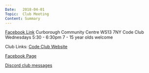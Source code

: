 ```yaml
---
Date:   2018-04-01
Topic:  Club Meeting
Content: Summary
---
```


[Facebook Link](https://www.facebook.com/1481985248595237/posts/1504634402996988/)
Curborough Community Centre
WS13 7NY
Code Club
Wednesdays 5:30 - 6:30pm
7 - 15 year olds welcome

Club Links:
[Code Club Website](https://lichfield-code-club.github.io/)

[Facebook Page](https://www.facebook.com/LichfieldCoders)

[Discord club messages](https://discord.gg/szz6xGK)
